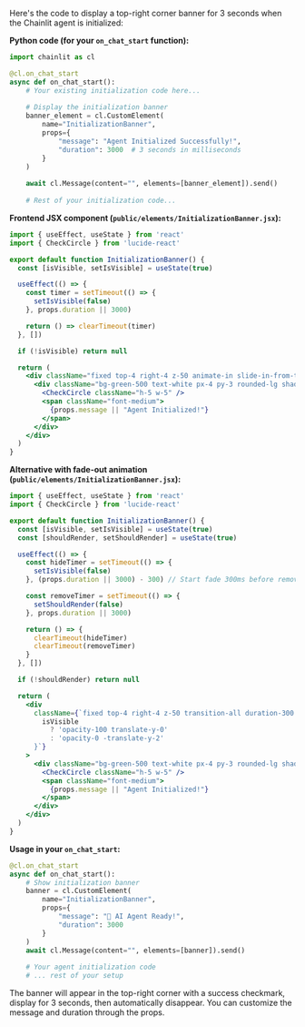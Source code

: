 Here's the code to display a top-right corner banner for 3 seconds when the Chainlit agent is initialized:

**Python code (for your `on_chat_start` function):**

```python
import chainlit as cl

@cl.on_chat_start
async def on_chat_start():
    # Your existing initialization code here...
    
    # Display the initialization banner
    banner_element = cl.CustomElement(
        name="InitializationBanner", 
        props={
            "message": "Agent Initialized Successfully!",
            "duration": 3000  # 3 seconds in milliseconds
        }
    )
    
    await cl.Message(content="", elements=[banner_element]).send()
    
    # Rest of your initialization code...
```

**Frontend JSX component (`public/elements/InitializationBanner.jsx`):**

```jsx
import { useEffect, useState } from 'react'
import { CheckCircle } from 'lucide-react'

export default function InitializationBanner() {
  const [isVisible, setIsVisible] = useState(true)

  useEffect(() => {
    const timer = setTimeout(() => {
      setIsVisible(false)
    }, props.duration || 3000)

    return () => clearTimeout(timer)
  }, [])

  if (!isVisible) return null

  return (
    <div className="fixed top-4 right-4 z-50 animate-in slide-in-from-top-2 duration-300">
      <div className="bg-green-500 text-white px-4 py-3 rounded-lg shadow-lg flex items-center gap-2 min-w-[250px]">
        <CheckCircle className="h-5 w-5" />
        <span className="font-medium">
          {props.message || "Agent Initialized!"}
        </span>
      </div>
    </div>
  )
}
```

**Alternative with fade-out animation (`public/elements/InitializationBanner.jsx`):**

```jsx
import { useEffect, useState } from 'react'
import { CheckCircle } from 'lucide-react'

export default function InitializationBanner() {
  const [isVisible, setIsVisible] = useState(true)
  const [shouldRender, setShouldRender] = useState(true)

  useEffect(() => {
    const hideTimer = setTimeout(() => {
      setIsVisible(false)
    }, (props.duration || 3000) - 300) // Start fade 300ms before removal

    const removeTimer = setTimeout(() => {
      setShouldRender(false)
    }, props.duration || 3000)

    return () => {
      clearTimeout(hideTimer)
      clearTimeout(removeTimer)
    }
  }, [])

  if (!shouldRender) return null

  return (
    <div 
      className={`fixed top-4 right-4 z-50 transition-all duration-300 ${
        isVisible 
          ? 'opacity-100 translate-y-0' 
          : 'opacity-0 -translate-y-2'
      }`}
    >
      <div className="bg-green-500 text-white px-4 py-3 rounded-lg shadow-lg flex items-center gap-2 min-w-[250px]">
        <CheckCircle className="h-5 w-5" />
        <span className="font-medium">
          {props.message || "Agent Initialized!"}
        </span>
      </div>
    </div>
  )
}
```

**Usage in your `on_chat_start`:**

```python
@cl.on_chat_start
async def on_chat_start():
    # Show initialization banner
    banner = cl.CustomElement(
        name="InitializationBanner", 
        props={
            "message": "🤖 AI Agent Ready!",
            "duration": 3000
        }
    )
    await cl.Message(content="", elements=[banner]).send()
    
    # Your agent initialization code
    # ... rest of your setup
```

The banner will appear in the top-right corner with a success checkmark, display for 3 seconds, then automatically disappear. You can customize the message and duration through the props.
